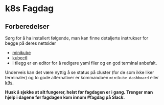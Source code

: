 # k8s Fagdag

## Forberedelser
Sørg for å ha installert følgende, man kan finne detaljerte instrukser for begge på deres nettsider
* [minikube](https://minikube.sigs.k8s.io/docs/start/)
* [kubectl](https://kubernetes.io/docs/tasks/tools/install-kubectl/)
* I tilegg er en editor for å redigere yaml filer og en god terminal anbefalt.

Underveis kan det være nyttig å se status på cluster (for de som ikke liker terminaler) og to gode alternativer er 
kommandoen `minikube dashboard` eller [k9s](https://github.com/derailed/k9s).


**Husk å sjekke at alt fungerer, helst før fagdagen er i gang. Trenger man hjelp i dagene før fagdagen kom innom #fagdag på Slack.**
